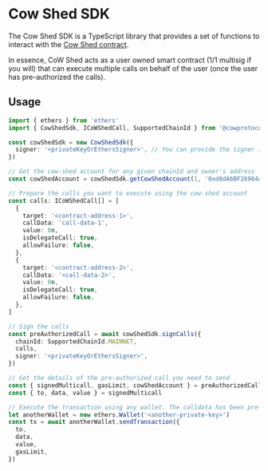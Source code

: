 # Cow Shed SDK

The Cow Shed SDK is a TypeScript library that provides a set of functions to interact with the [Cow Shed contract](https://github.com/cowdao-grants/cow-shed).

In essence, CoW Shed acts as a user owned smart contract (1/1 multisig if you will) that can execute multiple calls on behalf of the user (once the user has pre-authorized the calls).

## Usage

```ts
import { ethers } from 'ethers'
import { CowShedSdk, ICoWShedCall, SupportedChainId } from '@cowprotocol/cow-sdk'

const cowShedSdk = new CowShedSdk({
  signer: '<privateKeyOrEthersSigner>', // You can provide the signer in the constructor, or the `signCalls` method
})

// Get the cow-shed account for any given chainId and owner's address
const cowShedAccount = cowShedSdk.getCowShedAccount(1, '0xd8dA6BF26964aF9D7eEd9e03E53415D37aA96045')

// Prepare the calls you want to execute using the cow-shed account
const calls: ICoWShedCall[] = [
  {
    target: '<contract-address-1>',
    callData: 'call-data-1',
    value: 0n,
    isDelegateCall: true,
    allowFailure: false,
  },
  {
    target: '<contract-address-2>',
    callData: '<call-data-2>',
    value: 0n,
    isDelegateCall: true,
    allowFailure: false,
  },
]

// Sign the calls
const preAuthorizedCall = await cowShedSdk.signCalls({
  chainId: SupportedChainId.MAINNET,
  calls,
  signer: '<privateKeyOrEthersSigner>',
})

// Get the details of the pre-authorized call you need to send
const { signedMulticall, gasLimit, cowShedAccount } = preAuthorizedCall
const { to, data, value } = signedMulticall

// Execute the transaction using any wallet. The calldata has been pre-authed, so you don't need any special permissions to send this transaction
let anotherWallet = new ethers.Wallet('<another-private-key>')
const tx = await anotherWallet.sendTransaction({
  to,
  data,
  value,
  gasLimit,
})
```
